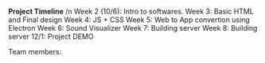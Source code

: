 **Project Timeline** /n
Week 2 (10/6): Intro to softwares.
Week 3: Basic HTML and Final design 
Week 4: JS + CSS
Week 5: Web to App convertion using Electron
Week 6: Sound Visualizer 
Week 7: Building server
Week 8: Building server
12/1: Project DEMO

Team members:
